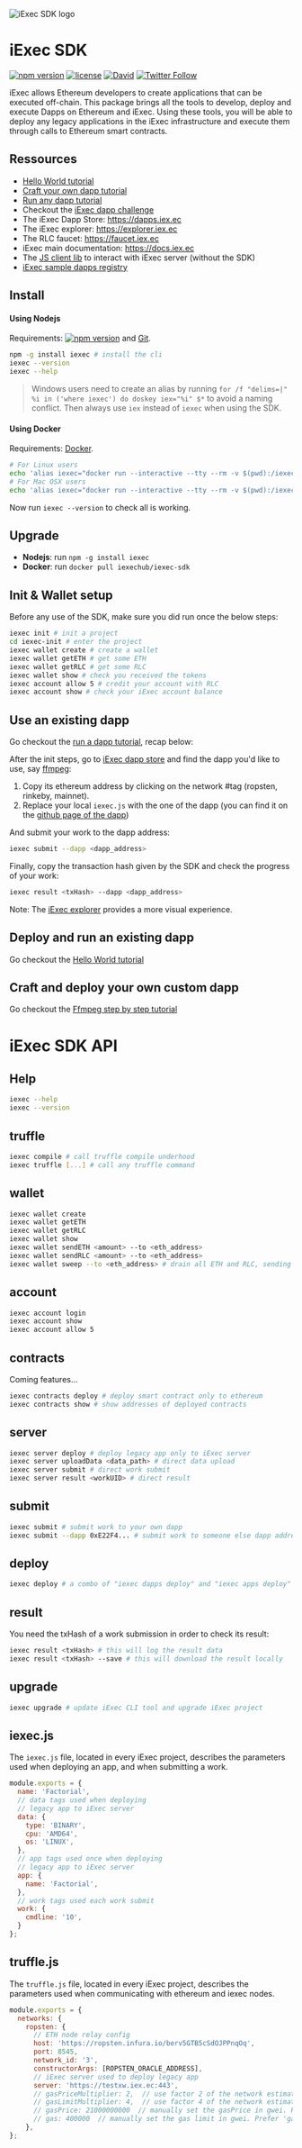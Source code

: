 ![iExec SDK logo](https://image.ibb.co/fq4gSG/iexec_sdk.jpg)

# iExec SDK
[![npm version](https://badge.fury.io/js/iexec.svg)](https://www.npmjs.com/package/iexec) [![license](https://img.shields.io/github/license/iExecBlockchainComputing/iexec-sdk.svg)](LICENSE) [![David](https://img.shields.io/david/expressjs/express.svg)](package.json) [![Twitter Follow](https://img.shields.io/twitter/follow/iex_ec.svg?style=social&label=Follow)](https://twitter.com/iex_ec)

iExec allows Ethereum developers to create applications that can be executed off-chain.
This package brings all the tools to develop, deploy and execute Dapps on Ethereum and iExec.
Using these tools, you will be able to deploy any legacy applications in the iExec infrastructure
and execute them through calls to Ethereum smart contracts.

## Ressources

* [Hello World tutorial](https://www.katacoda.com/sulliwane/scenarios/hello-world)
* [Craft your own dapp  tutorial](https://www.katacoda.com/sulliwane/scenarios/ffmpeg)
* [Run any dapp tutorial](https://katacoda.com/sulliwane/scenarios/run-dapp)
* Checkout the [iExec dapp challenge](https://medium.com/iex-ec/the-iexec-%C3%B0app-challenge-150k-of-grants-to-win-abf6798b31ee)
* The iExec Dapp Store: https://dapps.iex.ec
* The iExec explorer: https://explorer.iex.ec
* The RLC faucet: https://faucet.iex.ec
* iExec main documentation: https://docs.iex.ec
* The [JS client lib](https://github.com/iExecBlockchainComputing/iexec-server-js-client) to interact with iExec server (without the SDK)
* [iExec sample dapps registry](https://github.com/iExecBlockchainComputing/iexec-dapp-samples)

## Install
#### Using Nodejs
Requirements: [![npm version](https://img.shields.io/badge/nodejs-%3E=%206.4.0-brightgreen.svg)](https://nodejs.org/en/) and [Git](https://git-scm.com/).
```bash
npm -g install iexec # install the cli
iexec --version
iexec --help
```

> Windows users need to create an alias by running ```for /f "delims=|" %i in ('where iexec') do doskey iex="%i" $*``` to avoid a naming conflict. Then always use ```iex``` instead of ```iexec``` when using the SDK.

#### Using Docker
Requirements: [Docker](https://docs.docker.com/install/).

```bash
# For Linux users
echo 'alias iexec="docker run --interactive --tty --rm -v $(pwd):/iexec-project -w /iexec-project iexechub/iexec-sdk"'  >> ~/.bashrc && source ~/.bashrc
# For Mac OSX users
echo 'alias iexec="docker run --interactive --tty --rm -v $(pwd):/iexec-project -w /iexec-project iexechub/iexec-sdk"'  >> ~/.bash_profile && source ~/.bash_profile
```
Now run ```iexec --version``` to check all is working.

## Upgrade
* **Nodejs**: run ```npm -g install iexec```
* **Docker**: run ```docker pull iexechub/iexec-sdk```

## Init & Wallet setup
Before any use of the SDK, make sure you did run once the below steps:
```bash
iexec init # init a project
cd iexec-init # enter the project
iexec wallet create # create a wallet
iexec wallet getETH # get some ETH
iexec wallet getRLC # get some RLC
iexec wallet show # check you received the tokens
iexec account allow 5 # credit your account with RLC
iexec account show # check your iExec account balance
```

## Use an existing dapp
Go checkout the [run a dapp tutorial](https://katacoda.com/sulliwane/scenarios/run-dapp), recap below:

After the init steps, go to [iExec dapp store](https://dapps.iex.ec) and find the dapp you'd like to use, say [ffmpeg](https://dapps.iex.ec/dapp/jeremy_toussaint/ffmpeg):
 1. Copy its ethereum address by clicking on the network #tag (ropsten, rinkeby, mainnet).
 2. Replace your local ```iexec.js``` with the one of the dapp (you can find it on the [github page of the dapp](https://github.com/iExecBlockchainComputing/iexec-dapp-samples/tree/ffmpeg#readme))

And submit your work to the dapp address:
```bash
iexec submit --dapp <dapp_address>

```
Finally, copy the transaction hash given by the SDK and check the progress of your work:

```bash
iexec result <txHash> --dapp <dapp_address>
```

Note: The [iExec explorer](https://explorer.iex.ec/) provides a more visual experience.

## Deploy and run an existing dapp

Go checkout the [Hello World tutorial](https://www.katacoda.com/sulliwane/scenarios/hello-world)

## Craft and deploy your own custom dapp

Go checkout the [Ffmpeg step by step tutorial](https://www.katacoda.com/sulliwane/scenarios/ffmpeg)

# iExec SDK API
## Help
```bash
iexec --help
iexec --version
```
## truffle
```bash
iexec compile # call truffle compile underhood
iexec truffle [...] # call any truffle command
```
## wallet
```bash
iexec wallet create
iexec wallet getETH
iexec wallet getRLC
iexec wallet show
iexec wallet sendETH <amount> --to <eth_address>
iexec wallet sendRLC <amount> --to <eth_address>
iexec wallet sweep --to <eth_address> # drain all ETH and RLC, sending them back to iExec faucet by default
```
## account
```bash
iexec account login
iexec account show
iexec account allow 5
```
## contracts
Coming features...
```bash
iexec contracts deploy # deploy smart contract only to ethereum
iexec contracts show # show addresses of deployed contracts
```
## server
```bash
iexec server deploy # deploy legacy app only to iExec server
iexec server uploadData <data_path> # direct data upload
iexec server submit # direct work submit
iexec server result <workUID> # direct result
```
## submit
```bash
iexec submit # submit work to your own dapp
iexec submit --dapp 0xE22F4... # submit work to someone else dapp address
```

## deploy
```bash
iexec deploy # a combo of "iexec dapps deploy" and "iexec apps deploy"
```

## result
You need the txHash of a work submission in order to check its result:
```bash
iexec result <txHash> # this will log the result data
iexec result <txHash> --save # this will download the result locally
```

## upgrade
```bash
iexec upgrade # update iExec CLI tool and upgrade iExec project
```

## iexec.js
The ```iexec.js``` file, located in every iExec project, describes the parameters used when deploying an app, and when submitting a work.
```js
module.exports = {
  name: 'Factorial',
  // data tags used when deploying
  // legacy app to iExec server
  data: {  
    type: 'BINARY',
    cpu: 'AMD64',
    os: 'LINUX',
  },
  // app tags used once when deploying
  // legacy app to iExec server
  app: {
    name: 'Factorial',
  },
  // work tags used each work submit
  work: {
    cmdline: '10',
  }
};
```

## truffle.js
The ```truffle.js``` file, located in every iExec project, describes the parameters used when communicating with ethereum and iexec nodes.
```js
module.exports = {
  networks: {
    ropsten: {
      // ETH node relay config
      host: 'https://ropsten.infura.io/berv5GTB5cSdOJPPnqOq',
      port: 8545,
      network_id: '3',
      constructorArgs: [ROPSTEN_ORACLE_ADDRESS],
      // iExec server used to deploy legacy app
      server: 'https://testxw.iex.ec:443',
      // gasPriceMultiplier: 2,  // use factor 2 of the network estimated gasPrice
      // gasLimitMultiplier: 4,  // use factor 4 of the network estimated gasLimit
      // gasPrice: 21000000000  // manually set the gasPrice in gwei. Prefer 'gasPriceMultiplier'
      // gas: 400000  // manually set the gas limit in gwei. Prefer 'gasLimitMultiplier'
    },
};
```
